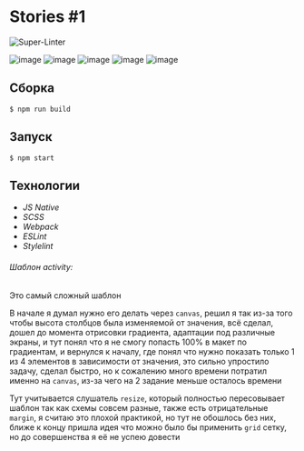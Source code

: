 # Stories #1
![Super-Linter](https://github.com/Shuhratt/Stories/workflows/Super-Linter/badge.svg)

![image](https://img.shields.io/badge/JavaScript-F7DF1E?style=for-the-badge&logo=javascript&logoColor=black)
![image](https://img.shields.io/badge/CSS3-1572B6?style=for-the-badge&logo=css3&logoColor=white)
![image](https://img.shields.io/badge/HTML5-E34F26?style=for-the-badge&logo=html5&logoColor=white)
![image](https://img.shields.io/badge/npm-CB3837?style=for-the-badge&logo=npm&logoColor=white)
![image](https://img.shields.io/badge/Sass-CC6699?style=for-the-badge&logo=sass&logoColor=white)

## Сборка
```
$ npm run build
```
## Запуск
```
$ npm start
```
## Технологии
- <i> JS Native </i>
- <i> SCSS </i>
- <i> Webpack </i>
- <i> ESLint </i>
- <i> Stylelint </i>


###### Шаблон activity:
Это самый сложный шаблон

В начале я думал нужно его делать через `canvas`, решил я так из-за того чтобы высота столбцов была изменяемой от значения, всё сделал, дошел до момента отрисовки градиента, адаптации под различные экраны, и тут понял что я не смогу попасть 100% в макет по градиентам, и вернулся к началу, где понял что нужно показать только 1 из 4 элементов в зависимости от значения, это сильно упростило задачу, сделал быстро, но к сожалению много времени потратил именно на `canvas`, из-за чего на 2 задание меньше осталось времени

Тут учитывается слушатель `resize`, который полностью пересовывает шаблон так как схемы совсем разные, также есть отрицательные `margin`, я считаю это плохой практикой, но тут не обошлось без них, ближе к концу пришла идея что можно было бы применить `grid` сетку, но до совершенства я её не успею довести 

